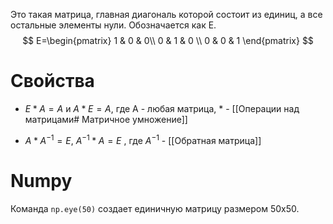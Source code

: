 Это такая матрица, главная диагональ которой состоит из единиц, а все остальные элементы нули.  Обозначается как E.
$$ E=\begin{pmatrix}  
1 & 0 & 0\\  
0 & 1 & 0  \\ 0 & 0 & 1   
\end{pmatrix}
$$
# Свойства

- $E*A=A$ и $A*E=A$, где A - любая матрица, $*$ - [[Операции над матрицами# Матричное умножение]]

- $A*A^{-1}=E$, $A^{-1}*A=E$ , где $A^{-1}$ - [[Обратная матрица]]
# Numpy
Команда `np.eye(50)` создает единичную матрицу размером 50х50.